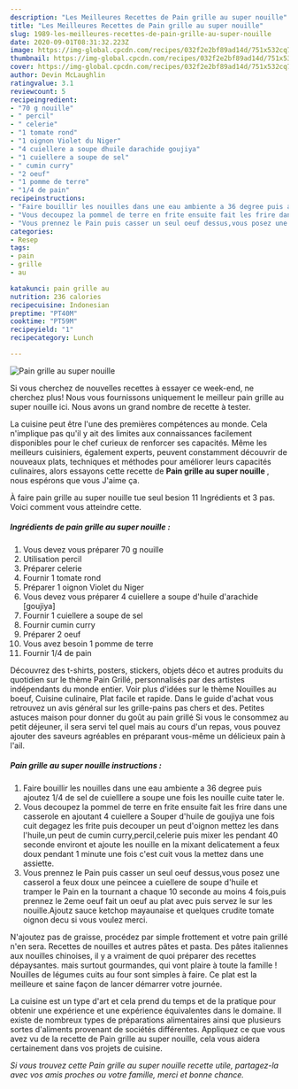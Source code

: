 ```yaml
---
description: "Les Meilleures Recettes de Pain grille au super nouille"
title: "Les Meilleures Recettes de Pain grille au super nouille"
slug: 1989-les-meilleures-recettes-de-pain-grille-au-super-nouille
date: 2020-09-01T08:31:32.223Z
image: https://img-global.cpcdn.com/recipes/032f2e2bf89ad14d/751x532cq70/pain-grille-au-super-nouille-photo-principale-de-la-recette.jpg
thumbnail: https://img-global.cpcdn.com/recipes/032f2e2bf89ad14d/751x532cq70/pain-grille-au-super-nouille-photo-principale-de-la-recette.jpg
cover: https://img-global.cpcdn.com/recipes/032f2e2bf89ad14d/751x532cq70/pain-grille-au-super-nouille-photo-principale-de-la-recette.jpg
author: Devin McLaughlin
ratingvalue: 3.1
reviewcount: 5
recipeingredient:
- "70 g nouille"
- " percil"
- " celerie"
- "1 tomate rond"
- "1 oignon Violet du Niger"
- "4 cuiellere a soupe dhuile darachide goujiya"
- "1 cuiellere a soupe de sel"
- " cumin curry"
- "2 oeuf"
- "1 pomme de terre"
- "1/4 de pain"
recipeinstructions:
- "Faire bouillir les nouilles dans une eau ambiente a 36 degree puis ajoutez 1/4 de sel de cuielllere a soupe une fois les nouille cuite tater le."
- "Vous decoupez la pommel de terre en frite ensuite fait les frire dans une casserole en ajoutant 4 cuiellere a Souper d&#39;huile de goujiya une fois cuit degagez les frite puis decouper un peut d&#39;oignon mettez les dans l&#39;huile,un peut de cumin curry,percil,celerie puis mixer les pendant 40 seconde environt et ajoute les nouille en la mixant delicatement a feux doux pendant 1 minute une fois c&#39;est cuit vous la mettez dans une assiette."
- "Vous prennez le Pain puis casser un seul oeuf dessus,vous posez une casserol a feux doux une peincee a cuiellere de soupe d&#39;huile et tramper le Pain en la tournant a chaque 10 seconde au moins 4 fois,puis prennez le 2eme oeuf fait un oeuf au plat avec puis servez le sur les nouille.Ajoutz sauce ketchop mayaunaise et quelques crudite tomate oignon decu si vous voulez merci."
categories:
- Resep
tags:
- pain
- grille
- au

katakunci: pain grille au 
nutrition: 236 calories
recipecuisine: Indonesian
preptime: "PT40M"
cooktime: "PT59M"
recipeyield: "1"
recipecategory: Lunch

---
```



![Pain grille au super nouille](https://img-global.cpcdn.com/recipes/032f2e2bf89ad14d/751x532cq70/pain-grille-au-super-nouille-photo-principale-de-la-recette.jpg)

Si vous cherchez de nouvelles recettes à essayer ce week-end, ne cherchez plus! Nous vous fournissons uniquement le meilleur pain grille au super nouille ici. Nous avons un grand nombre de recette à tester.

La cuisine peut être l'une des premières compétences au monde. Cela n'implique pas qu'il y ait des limites aux connaissances facilement disponibles pour le chef curieux de renforcer ses capacités. Même les meilleurs cuisiniers, également experts, peuvent constamment découvrir de nouveaux plats, techniques et méthodes pour améliorer leurs capacités culinaires, alors essayons cette recette de <strong> Pain grille au super nouille </strong>, nous espérons que vous J'aime ça.

<!--inarticleads1-->

À faire pain grille au super nouille tue seul besion 11 Ingrédients et 3 pas. Voici comment vous atteindre cette.

##### Ingrédients de pain grille au super nouille :

1. Vous devez vous préparer 70 g nouille
1. Utilisation  percil
1. Préparer  celerie
1. Fournir 1 tomate rond
1. Préparer 1 oignon Violet du Niger
1. Vous devez vous préparer 4 cuiellere a soupe d&#39;huile d&#39;arachide [goujiya]
1. Fournir 1 cuiellere a soupe de sel
1. Fournir  cumin curry
1. Préparer 2 oeuf
1. Vous avez besoin 1 pomme de terre
1. Fournir 1/4 de pain


Découvrez des t-shirts, posters, stickers, objets déco et autres produits du quotidien sur le thème Pain Grillé, personnalisés par des artistes indépendants du monde entier. Voir plus d&#39;idées sur le thème Nouilles au boeuf, Cuisine culinaire, Plat facile et rapide. Dans le guide d&#39;achat vous retrouvez un avis général sur les grille-pains pas chers et des. Petites astuces maison pour donner du goût au pain grillé Si vous le consommez au petit déjeuner, il sera servi tel quel mais au cours d&#39;un repas, vous pouvez ajouter des saveurs agréables en préparant vous-même un délicieux pain à l&#39;ail. 

<!--inarticleads2-->

##### Pain grille au super nouille instructions :

1. Faire bouillir les nouilles dans une eau ambiente a 36 degree puis ajoutez 1/4 de sel de cuielllere a soupe une fois les nouille cuite tater le.
1. Vous decoupez la pommel de terre en frite ensuite fait les frire dans une casserole en ajoutant 4 cuiellere a Souper d&#39;huile de goujiya une fois cuit degagez les frite puis decouper un peut d&#39;oignon mettez les dans l&#39;huile,un peut de cumin curry,percil,celerie puis mixer les pendant 40 seconde environt et ajoute les nouille en la mixant delicatement a feux doux pendant 1 minute une fois c&#39;est cuit vous la mettez dans une assiette.
1. Vous prennez le Pain puis casser un seul oeuf dessus,vous posez une casserol a feux doux une peincee a cuiellere de soupe d&#39;huile et tramper le Pain en la tournant a chaque 10 seconde au moins 4 fois,puis prennez le 2eme oeuf fait un oeuf au plat avec puis servez le sur les nouille.Ajoutz sauce ketchop mayaunaise et quelques crudite tomate oignon decu si vous voulez merci.


N&#39;ajoutez pas de graisse, procédez par simple frottement et votre pain grillé n&#39;en sera. Recettes de nouilles et autres pâtes et pasta. Des pâtes italiennes aux nouilles chinoises, il y a vraiment de quoi préparer des recettes dépaysantes. mais surtout gourmandes, qui vont plaire à toute la famille ! Nouilles de légumes cuits au four sont simples à faire. Ce plat est la meilleure et saine façon de lancer démarrer votre journée. 

<!--inarticleads1-->

<p>
La cuisine est un type d'art et cela prend du temps et de la pratique pour obtenir une expérience et une expérience équivalentes dans le domaine. Il existe de nombreux types de préparations alimentaires ainsi que plusieurs sortes d'aliments provenant de sociétés différentes. Appliquez ce que vous avez vu de la recette de Pain grille au super nouille, cela vous aidera certainement dans vos projets de cuisine.
</p>

<p>
<i>Si vous trouvez cette Pain grille au super nouille recette utile, partagez-la avec vos amis proches ou votre famille, merci et bonne chance.</i>
</p>
